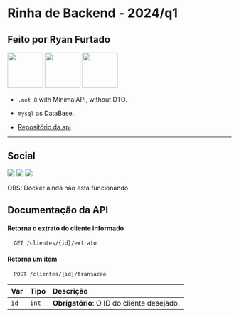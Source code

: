 
# Rinha de Backend - 2024/q1
## Feito por Ryan Furtado

<div>
  <img style="height:80px" src="https://cdn.jsdelivr.net/gh/devicons/devicon@latest/icons/csharp/csharp-original.svg" />
  <img style="height:80px" src="https://cdn.jsdelivr.net/gh/devicons/devicon@latest/icons/dotnetcore/dotnetcore-original.svg" />
  <img style="height:80px" src="https://cdn.jsdelivr.net/gh/devicons/devicon@latest/icons/mysql/mysql-original-wordmark.svg" />
</div>

- `.net 8` with MinimalAPI, without DTO. 
- `mysql` as DataBase.

- [Repositório da api](https://github.com/RyanFurt12/rinha-2024-q1)

<hr>

## Social

<div> 
  <a href="https://www.instagram.com/ryanfurt_12/" target="_blank"><img src="https://img.shields.io/badge/-Instagram-%23E4405F?style=for-the-badge&logo=instagram&logoColor=white" target="_blank"></a>
  <a href="https://www.linkedin.com/in/ryanfurtadoa/" target="_blank"><img src="https://img.shields.io/badge/-LinkedIn-%230077B5?style=for-the-badge&logo=linkedin&logoColor=white" target="_blank"></a> 
  <a href="https://github.com/RyanFurt12" target="_blank"><img src="https://img.shields.io/badge/-GitHub-%23303030?style=for-the-badge&logo=github&logoColor=white" target="_blank"></a> 
</div>          


OBS: Docker ainda não esta funcionando

## Documentação da API

#### Retorna o extrato do cliente informado

```
  GET /clientes/{id}/extrato
```

#### Retorna um item

```
  POST /clientes/{id}/transacao
```

| Var   | Tipo       | Descrição                                   |
| :---------- | :--------- | :------------------------------------------ |
| `id`      | `int` | **Obrigatório**: O ID do cliente desejado. |


